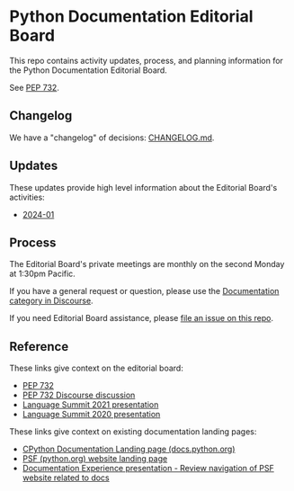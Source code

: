 # Python Documentation Editorial Board

This repo contains activity updates, process, and planning information for the Python Documentation Editorial Board.

See [PEP 732](https://peps.python.org/pep-0732/).

## Changelog

We have a "changelog" of decisions: [CHANGELOG.md](CHANGELOG.md). 

## Updates

These updates provide high level information about the Editorial Board's activities:

- [2024-01](updates/2024-01-08-editorial-board-update.md)

## Process

The Editorial Board's private meetings are monthly on the second Monday at 1:30pm Pacific.

If you have a general request or question, please use the [Documentation category in Discourse](https://discuss.python.org/c/documentation/26).

If you need Editorial Board assistance, please [file an issue on this repo](https://github.com/python/editorial-board/issues/new/choose).

## Reference

These links give context on the editorial board:
- [PEP 732](https://peps.python.org/pep-0732/)
- [PEP 732 Discourse discussion](https://discuss.python.org/t/pep-732-the-python-documentation-editorial-board/36710)
- [Language Summit 2021 presentation](https://pyfound.blogspot.com/2021/05/the-2021-python-language-summit-python.html)
- [Language Summit 2020 presentation](https://pyfound.blogspot.com/2020/04/cpython-documentation-next-5-years.html)

These links give context on existing documentation landing pages:
- [CPython Documentation Landing page (docs.python.org)](https://docs.python.org)
- [PSF (python.org) website landing page](https://python.org)
- [Documentation Experience presentation - Review navigation of PSF website related to docs](https://docs.google.com/presentation/d/1ujDv8wViPvAMFAtYCRxSKh-CMUlbjcfVYitsqEI2Ios)
